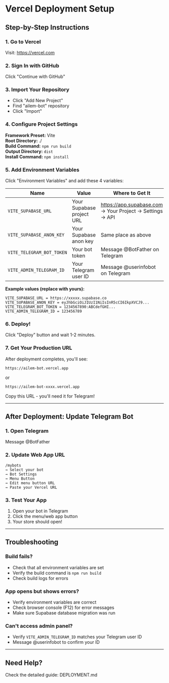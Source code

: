 # Vercel Deployment Setup

## Step-by-Step Instructions

### 1. Go to Vercel
Visit: https://vercel.com

### 2. Sign In with GitHub
Click "Continue with GitHub"

### 3. Import Your Repository
- Click "Add New Project"
- Find "ailem-bot" repository
- Click "Import"

### 4. Configure Project Settings

**Framework Preset:** Vite  
**Root Directory:** ./  
**Build Command:** `npm run build`  
**Output Directory:** `dist`  
**Install Command:** `npm install`  

### 5. Add Environment Variables

Click "Environment Variables" and add these 4 variables:

| Name | Value | Where to Get It |
|------|-------|-----------------|
| `VITE_SUPABASE_URL` | Your Supabase project URL | https://app.supabase.com → Your Project → Settings → API |
| `VITE_SUPABASE_ANON_KEY` | Your Supabase anon key | Same place as above |
| `VITE_TELEGRAM_BOT_TOKEN` | Your bot token | Message @BotFather on Telegram |
| `VITE_ADMIN_TELEGRAM_ID` | Your Telegram user ID | Message @userinfobot on Telegram |

**Example values (replace with yours):**
```
VITE_SUPABASE_URL = https://xxxxx.supabase.co
VITE_SUPABASE_ANON_KEY = eyJhbGciOiJIUzI1NiIsInR5cCI6IkpXVCJ9...
VITE_TELEGRAM_BOT_TOKEN = 1234567890:ABCdefGHI...
VITE_ADMIN_TELEGRAM_ID = 123456789
```

### 6. Deploy!

Click "Deploy" button and wait 1-2 minutes.

### 7. Get Your Production URL

After deployment completes, you'll see:
```
https://ailem-bot.vercel.app
```
or
```
https://ailem-bot-xxxx.vercel.app
```

Copy this URL - you'll need it for Telegram!

---

## After Deployment: Update Telegram Bot

### 1. Open Telegram
Message @BotFather

### 2. Update Web App URL
```
/mybots
→ Select your bot
→ Bot Settings
→ Menu Button
→ Edit menu button URL
→ Paste your Vercel URL
```

### 3. Test Your App
1. Open your bot in Telegram
2. Click the menu/web app button
3. Your store should open!

---

## Troubleshooting

### Build fails?
- Check that all environment variables are set
- Verify the build command is `npm run build`
- Check build logs for errors

### App opens but shows errors?
- Verify environment variables are correct
- Check browser console (F12) for error messages
- Make sure Supabase database migration was run

### Can't access admin panel?
- Verify `VITE_ADMIN_TELEGRAM_ID` matches your Telegram user ID
- Message @userinfobot to confirm your ID

---

## Need Help?

Check the detailed guide: DEPLOYMENT.md
